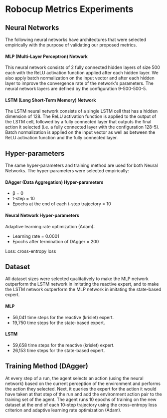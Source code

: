 # Robocup Metrics Experiments

## Neural Networks

The following neural networks have architectures that were selected empirically with the purpose of validating our proposed metrics.

#### MLP (Multi-Layer Perceptron) Network

This neural network consists of 2 fully connected hidden layers of size 500 each with the ReLU activation function applied after each hidden layer.
We also apply batch normalization on the input vector and after each hidden layer to improve the convergence rate of the network's parameters.
The neural network layers are defined by the configuration 9-500-500-5.

#### LSTM (Long Short-Term Memory) Network

The LSTM neural network consists of a single LSTM cell that has a hidden dimension of 128.
The ReLU activation function is applied to the output of the LSTM cell, followed by a fully connected layer that outputs the final action it selected (i.e. a fully connected layer with the configuration 128-5).
Batch normalization is applied on the input vector as well as between the ReLU activation function and the fully connected layer.

## Hyper-parameters

The same hyper-parameters and training method are used for both Neural Networks. The hyper-parameters were selected empirically:

#### DAgger (Data Aggregation) Hyper-parameters
- β = 0
- t-step = 10
- Epochs at the end of each t-step trajectory = 10

#### Neural Network Hyper-parameters
Adaptive learning rate optimization (Adam):
- Learning rate = 0.0001
- Epochs after termination of DAgger = 200

Loss: cross-entropy loss

## Dataset

All dataset sizes were selected qualitatively to make the MLP network outperform the LSTM network in imitating the reactive expert, and to make the LSTM network outperform the MLP network in imitating the state-based expert.

#### MLP
- 56,041 time steps for the reactive (krislet) expert.
- 19,750 time steps for the state-based expert.

#### LSTM
- 59,658 time steps for the reactive (krislet) expert.
- 26,153 time steps for the state-based expert.

## Training Method (DAgger)

At every step of a run, the agent selects an action (using the neural network) based on the current perception of the environment and performs the action they selected.
Next, it queries the expert for the action it would have taken at that step of the run and add the environment action pair to the training set of the agent.
The agent runs 10 epochs of training on the new dataset at the end of each 10-step trajectory using the cross-entropy loss criterion and adaptive learning rate optimization (Adam).